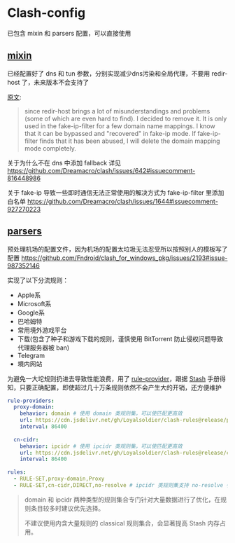 # Clash-config

已包含 mixin 和 parsers 配置，可以直接使用

## [mixin](https://docs.cfw.lbyczf.com/contents/mixin.html)

已经配置好了 dns 和 tun 参数，分别实现减少dns污染和全局代理，不要用 redir-host 了，未来版本不会支持了

[原文](https://github.com/Dreamacro/clash/releases/tag/premium):
> since redir-host brings a lot of misunderstandings and problems (some of which are even hard to find). I decided to remove it. It is only used in the fake-ip-filter for a few domain name mappings. I know that it can be bypassed and "recovered" in fake-ip mode. If fake-ip-filter finds that it has been abused, I will delete the domain mapping mode completely.

关于为什么不在 dns 中添加 fallback 详见 https://github.com/Dreamacro/clash/issues/642#issuecomment-816448986

关于 fake-ip 导致一些即时通信无法正常使用的解决方式为 fake-ip-filter 里添加白名单 https://github.com/Dreamacro/clash/issues/1644#issuecomment-927270223

## [parsers](https://docs.cfw.lbyczf.com/contents/parser.html)

预处理机场的配置文件，因为机场的配置太垃圾无法忍受所以按照别人的模板写了配置 https://github.com/Fndroid/clash_for_windows_pkg/issues/2193#issue-987352146

实现了以下分流规则：
- Apple系
- Microsoft系
- Google系
- 巴哈姆特
- 常用境外游戏平台
- 下载(包含了种子和游戏下载的规则，谨慎使用 BitTorrent 防止侵权问题导致代理服务器被 ban)
- Telegram
- 境内网站

为避免一大坨规则扔进去导致性能浪费，用了 [rule-provider](https://lancellc.gitbook.io/clash/clash-config-file/rule-provider)，跟据 [Stash](https://stash.wiki/faq/effective-stash#%E4%BD%BF%E7%94%A8%E8%A7%84%E5%88%99%E9%9B%86%E5%90%88) 手册得知，只要正确配置，即使超过几十万条规则依然不会产生大的开销，还方便维护

```yaml
rule-providers:
  proxy-domain:
    behavior: domain # 使用 domain 类规则集，可以使匹配更高效
    url: https://cdn.jsdelivr.net/gh/Loyalsoldier/clash-rules@release/proxy.txt
    interval: 86400
 
  cn-cidr:
    behavior: ipcidr # 使用 ipcidr 类规则集，可以使匹配更高效
    url: https://cdn.jsdelivr.net/gh/Loyalsoldier/clash-rules@release/cncidr.txt
    interval: 86400
 
rules:
  - RULE-SET,proxy-domain,Proxy
  - RULE-SET,cn-cidr,DIRECT,no-resolve # ipcidr 类规则集支持 no-resolve 参数
```

> domain 和 ipcidr 两种类型的规则集合专门针对大量数据进行了优化，在规则条目较多时建议优先选择。
>
> 不建议使用内含大量规则的 classical 规则集合，会显著提高 Stash 内存占用。
